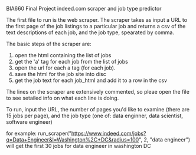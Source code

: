 BIA660 Final Project
indeed.com scraper and job type predictor

The first file to run is the web scraper. The scraper takes as input a URL to the first page of the job listings to a particular job and returns a csv of the text descriptions of each job, and the job type, spearated by comma.

The basic steps of the scraper are:
1. open the html containing the list of jobs
2. get the 'a' tag for each job from the list of jobs
3. open the url for each a tag (for each job).
4. save the html for the job site into disc
5. get the job text for each job_html and add it to a row in the csv

The lines on the scraper are extensively commented, so pleae open the file to see setailed info on what each line is doing.

To run, input the URL, the number of pages you'd like to examine (there are 15 jobs per page), and the job type (one of: data enginner, data scientist, software engineer)

for example: 
run_scraper("https://www.indeed.com/jobs?q=Data+Engineer&l=Washington%2C+DC&radius=100", 2, "data engineer")
will get the first 30 jobs for data engineer in washington DC